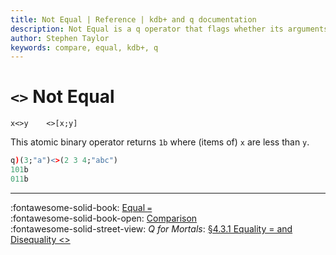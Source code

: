 ```yaml
---
title: Not Equal | Reference | kdb+ and q documentation
description: Not Equal is a q operator that flags whether its arguments have the same value.
author: Stephen Taylor
keywords: compare, equal, kdb+, q
---
```

# `<>` Not Equal



```syntax
x<>y    <>[x;y]
```

This atomic binary operator returns `1b` where (items of) `x` are less than `y`.

```q
q)(3;"a")<>(2 3 4;"abc")
101b
011b
```

---
:fontawesome-solid-book: 
[Equal `=`](equal.md)
<br>
:fontawesome-solid-book-open: 
[Comparison](../basics/comparison.md)
<br>
:fontawesome-solid-street-view: 
_Q for Mortals_: [§4.3.1 Equality = and Disequality <>](/q4m3/4_Operators/#431-equality-and-disequality)
